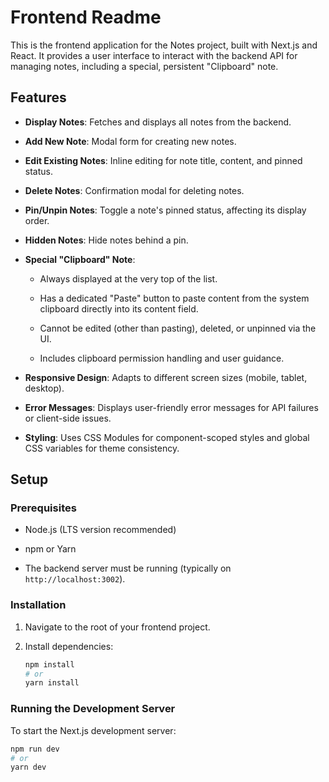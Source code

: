 # Frontend Readme

This is the frontend application for the Notes project, built with Next.js and React. It provides a user interface to interact with the backend API for managing notes, including a special, persistent "Clipboard" note.

## Features

* **Display Notes**: Fetches and displays all notes from the backend.

* **Add New Note**: Modal form for creating new notes.

* **Edit Existing Notes**: Inline editing for note title, content, and pinned status.

* **Delete Notes**: Confirmation modal for deleting notes.

* **Pin/Unpin Notes**: Toggle a note's pinned status, affecting its display order.

* **Hidden Notes**: Hide notes behind a pin.

* **Special "Clipboard" Note**:

    * Always displayed at the very top of the list.

    * Has a dedicated "Paste" button to paste content from the system clipboard directly into its content field.

    * Cannot be edited (other than pasting), deleted, or unpinned via the UI.

    * Includes clipboard permission handling and user guidance.

* **Responsive Design**: Adapts to different screen sizes (mobile, tablet, desktop).

* **Error Messages**: Displays user-friendly error messages for API failures or client-side issues.

* **Styling**: Uses CSS Modules for component-scoped styles and global CSS variables for theme consistency.

## Setup

### Prerequisites

* Node.js (LTS version recommended)

* npm or Yarn

* The backend server must be running (typically on `http://localhost:3002`).

### Installation

1.  Navigate to the root of your frontend project.

2.  Install dependencies:

    ```bash
    npm install
    # or
    yarn install
    ```

### Running the Development Server

To start the Next.js development server:

```bash
npm run dev
# or
yarn dev